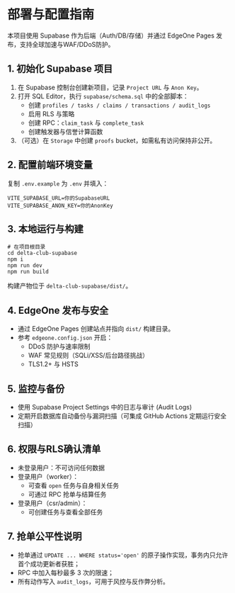 # 部署与配置指南

本项目使用 Supabase 作为后端（Auth/DB/存储）并通过 EdgeOne Pages 发布，支持全球加速与WAF/DDoS防护。

## 1. 初始化 Supabase 项目

1. 在 Supabase 控制台创建新项目，记录 `Project URL` 与 `Anon Key`。
2. 打开 SQL Editor，执行 `supabase/schema.sql` 中的全部脚本：
   - 创建 `profiles / tasks / claims / transactions / audit_logs`
   - 启用 RLS 与策略
   - 创建 RPC：`claim_task` 与 `complete_task`
   - 创建触发器与信誉计算函数
3. （可选）在 `Storage` 中创建 `proofs` bucket，如需私有访问保持非公开。

## 2. 配置前端环境变量

复制 `.env.example` 为 `.env` 并填入：

```
VITE_SUPABASE_URL=你的SupabaseURL
VITE_SUPABASE_ANON_KEY=你的AnonKey
```

## 3. 本地运行与构建

```
# 在项目根目录
cd delta-club-supabase
npm i
npm run dev
npm run build
```

构建产物位于 `delta-club-supabase/dist/`。

## 4. EdgeOne 发布与安全

- 通过 EdgeOne Pages 创建站点并指向 `dist/` 构建目录。
- 参考 `edgeone.config.json` 开启：
  - DDoS 防护与速率限制
  - WAF 常见规则（SQLi/XSS/后台路径挑战）
  - TLS1.2+ 与 HSTS

## 5. 监控与备份

- 使用 Supabase Project Settings 中的日志与审计 (Audit Logs)
- 定期开启数据库自动备份与漏洞扫描（可集成 GitHub Actions 定期运行安全扫描）

## 6. 权限与RLS确认清单

- 未登录用户：不可访问任何数据
- 登录用户（worker）：
  - 可查看 `open` 任务与自身相关任务
  - 可通过 RPC 抢单与结算任务
- 登录用户（csr/admin）：
  - 可创建任务与查看全部任务

## 7. 抢单公平性说明

- 抢单通过 `UPDATE ... WHERE status='open'` 的原子操作实现，事务内只允许首个成功更新者获胜；
- RPC 中加入每秒最多 3 次的限速；
- 所有动作写入 `audit_logs`，可用于风控与反作弊分析。